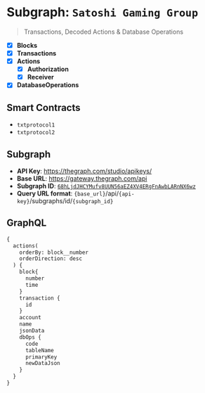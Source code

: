 # Subgraph: `Satoshi Gaming Group`

> Transactions, Decoded Actions & Database Operations

- [x] **Blocks**
- [x] **Transactions**
- [x] **Actions**
  - [x] **Authorization**
  - [x] **Receiver**
- [x] **DatabaseOperations**

## Smart Contracts

- `txtprotocol1`
- `txtprotocol2`

## Subgraph

- **API Key**: https://thegraph.com/studio/apikeys/
- **Base URL**: https://gateway.thegraph.com/api
- **Subgraph ID**: [`68hLjdJHCYMufv8UUN56aEZ4XV4ERgFnAwbLARnNX6wz`](https://thegraph.com/explorer/subgraphs/68hLjdJHCYMufv8UUN56aEZ4XV4ERgFnAwbLARnNX6wz?view=Query&chain=arbitrum-one)
- **Query URL format**: `{base_url}`/api/`{api-key}`/subgraphs/id/`{subgraph_id}`

## GraphQL

```graphql
{
  actions(
    orderBy: block__number
    orderDirection: desc
  ) {
    block{
      number
      time
    }
    transaction {
      id
    }
    account
    name
    jsonData
    dbOps {
      code
      tableName
      primaryKey
      newDataJson
    }
  }
}
```
